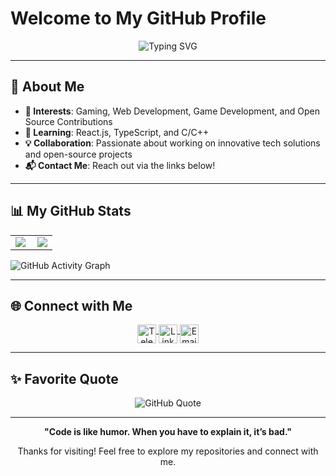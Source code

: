 # Welcome to My GitHub Profile

<p align="center">
  <img src="https://readme-typing-svg.herokuapp.com?color=0DB9F0&size=28&center=true&vCenter=true&width=650&lines=Hi+there!+I’m+Azlan+Ehtasham;Full-Stack+Developer+%7C+Tech+Enthusiast;Open+to+Collaboration+%7C+Lifelong+Learner" alt="Typing SVG">
</p>

---

## 👋 About Me

- **👀 Interests**: Gaming, Web Development, Game Development, and Open Source Contributions
- **🌱 Learning**: React.js, TypeScript, and C/C++
- **💡 Collaboration**: Passionate about working on innovative tech solutions and open-source projects
- **📬 Contact Me**: Reach out via the links below!

---

## 📊 My GitHub Stats

<table>
  <tr>
    <td>
      <img align="left" src="https://github-readme-stats.vercel.app/api/top-langs/?username=azlaneh&theme=radical&layout=compact" />
    </td>
    <td>
      <img align="center" src="https://github-readme-stats.vercel.app/api?username=azlaneh&show_icons=true&theme=radical&hide_border=true" />
    </td>
  </tr>
</table>

![GitHub Activity Graph](https://github-readme-activity-graph.vercel.app/graph?username=azlaneh&theme=github-dark&hide_border=true)

---

## 🌐 Connect with Me

<div align="center">
  <a href="https://t.me/Azlaneh" target="_blank">
    <img align="top" height="30" src="https://img.shields.io/badge/Telegram-1793D1?logo=Telegram&logoColor=FFFFFF" alt="Telegram">
  </a>
  <a href="https://www.linkedin.com/in/azlan-ehtasham/" target="_blank">
    <img align="top" height="30" src="https://img.shields.io/badge/LinkedIn-0077B5?logo=linkedin&logoColor=FFFFFF" alt="LinkedIn">
  </a>
  <a href="mailto:azlanehtesham02@gmail.com" target="_blank">
    <img align="top" height="30" src="https://img.shields.io/badge/Email-D14836?logo=gmail&logoColor=FFFFFF" alt="Email">
  </a>
</div>

---

## ✨ Favorite Quote

<div align="center">
  <img src="https://quotes-github-readme.vercel.app/api?type=vertical&theme=radical" alt="GitHub Quote">
</div>

---

<p align="center">
  <strong>"Code is like humor. When you have to explain it, it’s bad."</strong>
</p>

<p align="center">Thanks for visiting! Feel free to explore my repositories and connect with me.</p>







<!--- # Hi, I’m @Azlan_Ehtasham

<p align="center">
  <img src="https://readme-typing-svg.herokuapp.com?color=58A6FF&size=28&center=true&vCenter=true&width=600&lines=Welcome+to+my+GitHub+Profile!;Passionate+Developer+%7C+Open+Source+Enthusiast;Empowering+Ideas+Through+Code" alt="Typing SVG">
</p>

---

### About Me

- 👀 **I’m interested in**: Coding, Open Source, and Game Development
- 🌱 **Currently Learning**: C Programming, React.js, and TypeScript
- 💞️ **Looking to Collaborate on**: Open-source projects and innovative tech solutions
- 📫 **How to reach me**: Check the links below!

---

## 🚀 GitHub Stats

<div align="center">
  <img align="center" src="https://github-stats.nabak.dev/api?username=AzlanEh&show_icons=true&hide_rank=false&bg_color=0d1117&text_color=58A6FF&border_color=30363D&title_color=F78166&icon_color=F78166&cache_seconds=14400&line_height=28&custom_title=GitHub+Stats" alt="GitHub Stats" />
  <br />
  <img src="https://github-readme-streak-stats.herokuapp.com/?user=AzlanEh&theme=github-dark-blue&hide_border=true" alt="GitHub Streak Stats" />
</div>

---

## 🌐 Let's Connect

<div align="center">
  <a href="https://t.me/nabakdev" target="_blank">
    <img align="top" height="40" src="https://img.shields.io/badge/Telegram-1793D1?logo=Telegram&logoColor=FFFFFF" alt="Telegram"/>
  </a>
  <a href="https://www.linkedin.com/in/azlan-ehtasham/" target="_blank">
    <img align="top" height="40" src="https://img.shields.io/badge/LinkedIn-0077B5?logo=linkedin&logoColor=FFFFFF" alt="LinkedIn"/>
  </a>
  <a href="mailto:your.email@example.com" target="_blank">
    <img align="top" height="40" src="https://img.shields.io/badge/Email-D14836?logo=gmail&logoColor=FFFFFF" alt="Email"/>
  </a>
</div>

---

<div align="center">
  <img src="https://quotes-github-readme.vercel.app/api?type=vertical&theme=dark" alt="GitHub Readme Quote">
</div>

---

> **"Code is like humor. When you have to explain it, it’s bad."**

<p align="center">Thanks for stopping by! Feel free to explore my repositories and connect with me.</p>
--->






<!---  # Hi, I’m @Azlan_Ehtasham 

<p align="center">
  <img src="https://readme-typing-svg.herokuapp.com?color=F7D700&size=25&center=true&vCenter=true&width=500&lines=Welcome+to+my+GitHub+Profile!;I+am+a+Passionate+Developer;Always+Learning+Something+New" alt="Typing SVG">
</p>

---

- 👀 **I’m interested in**: Coding, Open Source, and Game Development
- 🌱 **I’m currently learning**: C Programming, React.js, and TypeScript
- 💞️ **I’m looking to collaborate on**: Open-source projects and innovative tech solutions
- 📫 **How to reach me**: See below!

---

## 🚀 GitHub Stats

<p align="center">
  <img align="center" src="https://github-stats.nabak.dev/api?username=AzlanEh&show_icons=true&hide_rank=true&bg_color=1e1e2e&text_color=cdd6f4&border_color=313244&title_color=cba6f7&icon_color=f5c2e7&cache_seconds=14400&line_height=28&custom_title=Github%20Stats" alt="GitHub Stats" />
</p>

---

## 🌐 Let's Connect

<p align="center">
  <a href="https://t.me/nabakdev" target="_blank">
    <img align="top" height="30" src="https://img.shields.io/badge/Telegram-1793D1?logo=Telegram&logoColor=FFFFFF" alt="Telegram"/>
  </a>
  <a href="https://www.linkedin.com/in/azlan-ehtasham/" target="_blank">
    <img align="top" height="30" src="https://img.shields.io/badge/LinkedIn-0077B5?logo=linkedin&logoColor=FFFFFF" alt="LinkedIn"/>
  </a>
  <a href="mailto:your.email@example.com" target="_blank">
    <img align="top" height="30" src="https://img.shields.io/badge/Email-D14836?logo=gmail&logoColor=FFFFFF" alt="Email"/>
  </a>
</p>

---

<p align="center">
  <img src="https://quotes-github-readme.vercel.app/api?type=horizontal&theme=dark" alt="GitHub Readme Quote">
</p>

---

> **"Code is like humor. When you have to explain it, it’s bad."**

Thanks for stopping by! Feel free to explore my repositories and connect with me.  --->






<!--- # Hi, I’m @Azlan_Ehtasham 

- 👀 **I’m interested in**: Coding, Open Source, and Game Development
- 🌱 **I’m currently learning**: C Programming, React.js, and TypeScript
- 💞️ **I’m looking to collaborate on**: Open-source projects and innovative tech solutions
- 📫 **How to reach me**: See below!

---

## GitHub Stats

| <img align="center" src="https://github-stats.nabak.dev/api?username=AzlanEh&show_icons=true&hide_rank=true&bg_color=1e1e2e&text_color=cdd6f4&border_color=313244&title_color=cba6f7&icon_color=f5c2e7&cache_seconds=14400&line_height=28&custom_title=Github%20Stats"/> | 
| ----------------------------------------------------------------------------------------------------------------------------------------------------------- |

---

## Let's Connect

<a href="https://t.me/nabakdev" target="_blank"><img align="top" height="24" src="https://img.shields.io/badge/Telegram-1793D1?logo=Telegram&logoColor=FFFFFF" alt="Telegram"/></a>
<a href="https://www.linkedin.com/in/azlan-ehtasham/" target="_blank"><img align="top" height="24" src="https://img.shields.io/badge/LinkedIn-0077B5?logo=linkedin&logoColor=FFFFFF" alt="LinkedIn"/></a>
<a href="mailto:your.email@example.com" target="_blank"><img align="top" height="24" src="https://img.shields.io/badge/Email-D14836?logo=gmail&logoColor=FFFFFF" alt="Email"/></a>

---

> **"Code is like humor. When you have to explain it, it’s bad."**

Thanks for stopping by! Feel free to explore my repositories and connect with me. --->








